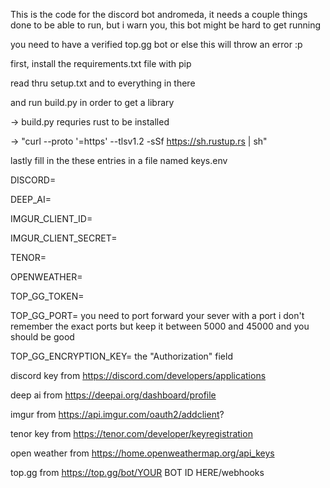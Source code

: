 This is the code for the discord bot andromeda, it needs a couple things done to be able to run, but i warn you, this bot might be hard to get running

you need to have a verified top.gg bot or else this will throw an error :p

first, install the requirements.txt file with pip

read thru setup.txt and to everything in there

and run build.py in order to get a library

  -> build.py requries rust to be installed
  
  -> "curl --proto '=https' --tlsv1.2 -sSf https://sh.rustup.rs | sh"


lastly fill in the these entries in a file named keys.env

DISCORD=

DEEP_AI=

IMGUR_CLIENT_ID=

IMGUR_CLIENT_SECRET=

TENOR=

OPENWEATHER=

TOP_GG_TOKEN=

TOP_GG_PORT= you need to port forward your sever with a port i don't remember the exact ports but keep it between 5000 and 45000 and you should be good

TOP_GG_ENCRYPTION_KEY= the "Authorization" field


discord key from https://discord.com/developers/applications

deep ai from https://deepai.org/dashboard/profile

imgur from https://api.imgur.com/oauth2/addclient?

tenor key from https://tenor.com/developer/keyregistration

open weather from https://home.openweathermap.org/api_keys

top.gg from https://top.gg/bot/YOUR BOT ID HERE/webhooks
